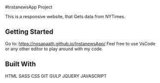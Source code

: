 #InstanewsApp Project

This is a responsive website, that Gets data from NYTimes. 

## Getting Started

Go to: https://nosapaath.github.io/InstanewsApp/
Feel free to use VsCode or any other editor to play around with my code.  

## Built With

HTML
SASS
CSS
GIT
GULP
JQUERY
JAVASCRIPT 

